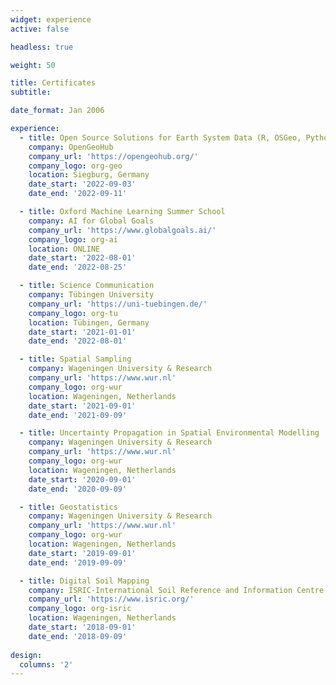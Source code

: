 ```yaml
---
widget: experience
active: false

headless: true

weight: 50

title: Certificates
subtitle:

date_format: Jan 2006

experience:
  - title: Open Source Solutions for Earth System Data (R, OSGeo, Python)
    company: OpenGeoHub
    company_url: 'https://opengeohub.org/'
    company_logo: org-geo
    location: Siegburg, Germany
    date_start: '2022-09-03'
    date_end: '2022-09-11'

  - title: Oxford Machine Learning Summer School
    company: AI for Global Goals
    company_url: 'https://www.globalgoals.ai/'
    company_logo: org-ai
    location: ONLINE
    date_start: '2022-08-01'
    date_end: '2022-08-25'

  - title: Science Communication
    company: Tübingen University
    company_url: 'https://uni-tuebingen.de/'
    company_logo: org-tu
    location: Tübingen, Germany
    date_start: '2021-01-01'
    date_end: '2022-08-01'

  - title: Spatial Sampling
    company: Wageningen University & Research
    company_url: 'https://www.wur.nl'
    company_logo: org-wur
    location: Wageningen, Netherlands
    date_start: '2021-09-01'
    date_end: '2021-09-09'

  - title: Uncertainty Propagation in Spatial Environmental Modelling
    company: Wageningen University & Research
    company_url: 'https://www.wur.nl'
    company_logo: org-wur
    location: Wageningen, Netherlands
    date_start: '2020-09-01'
    date_end: '2020-09-09'

  - title: Geostatistics
    company: Wageningen University & Research
    company_url: 'https://www.wur.nl'
    company_logo: org-wur
    location: Wageningen, Netherlands
    date_start: '2019-09-01'
    date_end: '2019-09-09'

  - title: Digital Soil Mapping
    company: ISRIC-International Soil Reference and Information Centre
    company_url: 'https://www.isric.org/'
    company_logo: org-isric
    location: Wageningen, Netherlands
    date_start: '2018-09-01'
    date_end: '2018-09-09'    
    
design:
  columns: '2'
---
```


